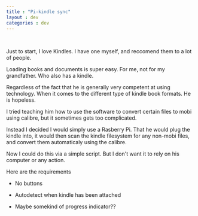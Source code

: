```yaml
---
title : "Pi-kindle sync"
layout : dev
categories : dev
---
```

<br/>

Just to start, I love Kindles. I have one myself, and reccomend them to a lot of people.

Loading books and documents is super easy. For me, not for my grandfather. Who also has a kindle.

Regardless of the fact that he is generally very competent at using technology. When it comes to the different type of kindle book formats. He is hopeless.

I tried teaching him how to use the software to convert certain files to mobi using calibre, but it sometimes gets too complicated.

Instead I decided I would simply use a Rasberry Pi. That he would plug the kindle into, it would then scan the kindle filesystem for any non-mobi files, and convert them automaticaly using the calibre.

Now I could do this via a simple script. But I don't want it to rely on his computer or any action.

Here are the requirements

- No buttons

- Autodetect when kindle has been attached

- Maybe somekind of progress indicator??
